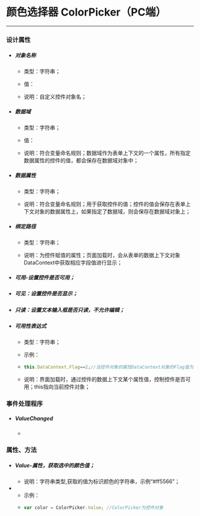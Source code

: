 # 颜色选择器 ColorPicker（PC端）

---

##### 

### 设计属性

* ##### 对象名称

  * 类型：字符串；

  * 值：

  * 说明：自定义控件对象名；
* ##### 数据域

  * 类型：字符串；

  * 值：

  * 说明：符合变量命名规则；数据域作为表单上下文的一个属性，所有指定数据属性的控件的值，都会保存在数据域对象中；
* ##### 数据属性

  * 类型：字符串；

  * 说明：符合变量命名规则；用于获取控件的值；控件的值会保存在表单上下文对象的数据属性上，如果指定了数据域，则会保存在数据域对象上；
* ##### 绑定路径

  * 类型：字符串；

  * 说明：为控件赋值的属性；页面加载时，会从表单的数据上下文对象DataContext中获取相应字段值进行显示；
* ##### 可用-设置控件是否可用；
* ##### 可见：设置控件是否显示；
* ##### 只读：设置文本输入框是否只读，不允许编辑；
* ##### 可用性表达式

  * 类型：字符串；

  * 示例：

  * ```js
    this.DataContext.Flag==2;//当控件对象的属性DataContext对象的Flag值为2时，控件可用，否则不可用；
    ```
  * 说明：界面加载时，通过控件的数据上下文某个属性值，控制控件是否可用；this指向当前控件对象；

### 事件处理程序

* ##### ValueChanged

  * 

### 属性、方法

* ##### Value-属性，获取选中的颜色值；

  * 说明：字符串类型,获取的值为标识颜色的字符串，示例“\#ff5566”；
* * 示例：
  * ```js
    var color = ColorPicker.Value; //ColorPicker为控件对象
    ```

##### 



